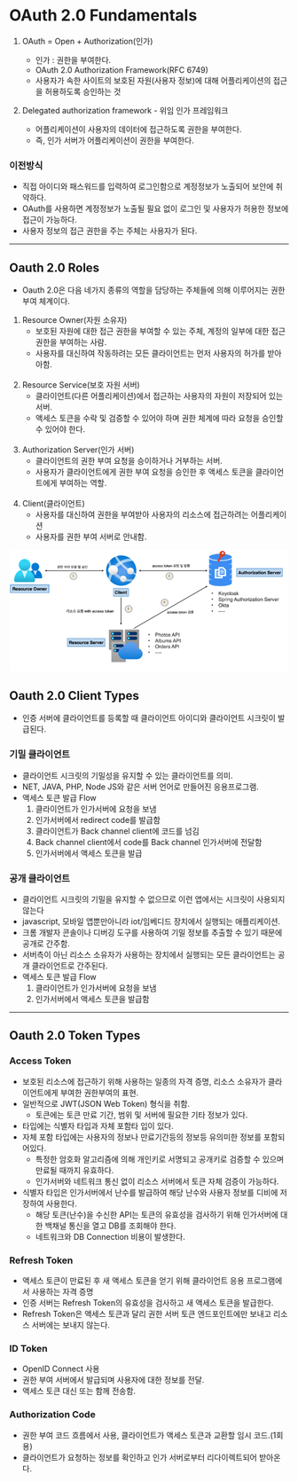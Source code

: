 # OAuth 2.0 Fundamentals


1. OAuth = Open + Authorization(인가)
   - 인가 : 권한을 부여한다.
   - OAuth 2.0 Authorization Framework(RFC 6749)
   - 사용자가 속한 사이트의 보호된 자원(사용자 정보)에 대해 어플리케이션의 접근을 허용하도록 승인하는 것

   
2. Delegated authorization framework - 위임 인가 프레임워크
   - 어플리케이션이 사용자의 데이터에 접근하도록 권한을 부여한다.
   - 즉, 인가 서버가 어플리케이션이 권한을 부여한다.

### 이전방식
- 직접 아이디와 패스워드를 입력하여 로그인함으로 계정정보가 노출되어 보안에 취약하다.
- OAuth를 사용하면 계정정보가 노출될 필요 없이 로그인 및 사용자가 허용한 정보에 접근이 가능하다.
- 사용자 정보의 접근 권한을 주는 주체는 사용자가 된다.

-----

## Oauth 2.0 Roles
- Oauth 2.0은 다음 네가지 종류의 역할을 담당하는 주체들에 의해 이루어지는 권한 부여 체계이다.

1. Resource Owner(자원 소유자)
   - 보호된 자원에 대한 접근 권한을 부여할 수 있는 주체, 계정의 일부에 대한 접근 권한을 부여하는 사람.
   - 사용자를 대신하여 작동하려는 모든 클라이언트는 먼저 사용자의 허가를 받아아함.
   <br/><br/>
2. Resource Service(보호 자원 서버)
   - 클라이언트(다른 어플리케이션)에서 접근하는 사용자의 자원이 저장되어 있는 서버.
   - 액세스 토큰을 수락 및 검증할 수 있어야 하며 권한 체계에 따라 요청을 승인할 수 있어야 한다.
   <br/><br/>
3. Authorization Server(인가 서버)
   - 클라이언트의 권한 부여 요청을 승이하거나 거부하는 서버.
   - 사용자가 클라이언트에게 권한 부여 요청을 승인한 후 액세스 토큰을 클라이언트에게 부여하는 역할.
   <br/><br/>
4. Client(클라이언트)
   - 사용자를 대신하여 권한을 부여받아 사용자의 리소스에 접근하려는 어플리케이션
   - 사용자를 권한 부여 서버로 안내함.

![./image/img1.png](./image/img1.png)


## Oauth 2.0 Client Types
- 인증 서버에 클라이언트를 등록할 때 클라이언트 아이디와 클라이언트 시크릿이 발급된다.


### 기밀 클라이언트
- 클라이언트 시크릿의 기밀성을 유지할 수 있는 클라이언트를 의미.
- NET, JAVA, PHP, Node JS와 같은 서버 언어로 만들어진 응용프로그램.
- 액세스 토큰 발급 Flow
  1. 클라이언트가 인가서버에 요청을 보냄
  2. 인가서버에서 redirect code를 발급함
  3. 클라이언트가 Back channel client에 코드를 넘김
  4. Back channel client에서 code를 Back channel 인가서버에 전달함
  5. 인가서버에서 액세스 토큰을 발급

### 공개 클라이언트
- 클라이언트 시크릿의 기밀을 유지할 수 없으므로 이런 앱에서는 시크릿이 사용되지 않는다
- javascript, 모바일 앱뿐만아니라 iot/임베디드 장치에서 실행되는 애플리케이션.
- 크롬 개발자 콘솔이나 디버깅 도구를 사용하여 기밀 정보를 추출할 수 있기 때문에 공개로 간주함.
- 서버측이 아닌 리소스 소유자가 사용하는 장치에서 실행되는 모든 클라이언트는 공개 클라이언트로 간주된다.
- 액세스 토큰 발급 Flow
  1. 클라이언트가 인가서버에 요청을 보냄
  2. 인가서버에서 액세스 토큰을 발급함

-----
## Oauth 2.0 Token Types

### Access Token
- 보호된 리소스에 접근하기 위해 사용하는 일종의 자격 증명, 리소스 소유자가 클라이언트에게 부여한 권한부여의 표현.
- 일반적으로 JWT(JSON Web Token) 형식을 취함.
   - 토큰에는 토큰 만료 기간, 범위 및 서버에 필요한 기타 정보가 있다.
- 타입에는 식별자 타입과 자체 포함타 입이 있다.
- 자체 포함 타입에는 사용자의 정보나 만료기간등의 정보등 유의미한 정보를 포함되어있다.
  - 특정한 암호화 알고리즘에 의해 개인키로 서명되고 공개키로 검증할 수 있으며 만료될 때까지 유효하다.
  - 인가서버와 네트워크 통신 없이 리소스 서버에서 토큰 자체 검증이 가능하다.
- 식별자 타입은 인가서버에서 난수를 발급하여 해당 난수와 사용자 정보를 디비에 저장하여 사용한다.
  - 해당 토큰(난수)을 수신한 API는 토큰의 유효성을 검사하기 위해 인가서버에 대한 백채널 통신을 열고 DB를 조회해야 한다.
  - 네트워크와 DB Connection 비용이 발생한다.

### Refresh Token
- 액세스 토큰이 만료된 후 새 액세스 토큰을 얻기 위해 클라이언트 응용 프로그램에서 사용하는 자격 증명
- 인증 서버는 Refresh Token의 유효성을 검사하고 새 액세스 토큰을 발급한다.
- Refresh Token은 액세스 토큰과 달리 권한 서버 토큰 엔드포인트에만 보내고 리소스 서버에는 보내지 않는다.

### ID Token
- OpenID Connect 사용
- 권한 부여 서버에서 발급되며 사용자에 대한 정보를 전달.
- 액세스 토큰 대신 또는 함께 전송함.

### Authorization Code
- 권한 부여 코드 흐름에서 사용, 클라이언트가 액세스 토큰과 교환할 임시 코드.(1회용)
- 클라이언트가 요청하는 정보를 확인하고 인가 서버로부터 리다이렉트되어 받아온다.